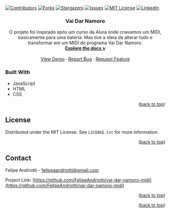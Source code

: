 <div id="top" aling="center"></div>

<!-- PROJECT SHIELDS -->
[![Contributors][contributors-shield]][contributors-url]
[![Forks][forks-shield]][forks-url]
[![Stargazers][stars-shield]][stars-url]
[![Issues][issues-shield]][issues-url]
[![MIT License][license-shield]][license-url]
[![LinkedIn][linkedin-shield]][linkedin-url]



<h3 align="center">Vai Dar Namoro</h3>

  <p align="center">
    O projeto foi inspirado após um curso da Alura onde criavamos um MIDI, basicamente para uma bateria. Mas tive a ideia de alterar tudo e transformar em um MIDI do programa Vai Dar Namoro.
    <br />
    <a href="https://github.com/FelipeAndriotti/vai-dar-namoro-midi/"><strong>Explore the docs »</strong></a>
    <br />
    <br />
    <a href="https://felipeandriotti.github.io/vai-dar-namoro-midi/">View Demo</a>
    ·
    <a href="https://github.com/FelipeAndriotti/vai-dar-namoro-midi/issues">Report Bug</a>
    ·
    <a href="https://github.com/FelipeAndriotti/vai-dar-namoro-midi/issues">Request Feature</a>
  </p>
</div>



<!-- TABLE OF CONTENTS 
<details>
  <summary>Table of Contents</summary>
  <ol>
    <li>
      <a href="#about-the-project">About The Project</a>
      <ul>
        <li><a href="#built-with">Built With</a></li>
      </ul>
    </li>
    <li>
      <a href="#getting-started">Getting Started</a>
      <ul>
        <li><a href="#prerequisites">Prerequisites</a></li>
        <li><a href="#installation">Installation</a></li>
      </ul>
    </li>
    <li><a href="#usage">Usage</a></li>
    <li><a href="#roadmap">Roadmap</a></li>
    <li><a href="#contributing">Contributing</a></li>
    <li><a href="#license">License</a></li>
    <li><a href="#contact">Contact</a></li>
    <li><a href="#acknowledgments">Acknowledgments</a></li>
  </ol>
</details>
-->


<!-- ABOUT THE PROJECT 
## About The Project

[![Product Name Screen Shot][product-screenshot]](https://example.com)

Here's a blank template to get started: To avoid retyping too much info. Do a search and replace with your text editor for the following: `github_username`, `repo_name`, `twitter_handle`, `linkedin_username`, `email_client`, `email`, `project_title`, `project_description`

<p align="right">(<a href="#top">back to top</a>)</p>

-->

### Built With

* JavaScript
* HTML
* CSS


<p align="right">(<a href="#top">back to top</a>)</p>



<!-- GETTING STARTED 
## Getting Started

This is an example of how you may give instructions on setting up your project locally.
To get a local copy up and running follow these simple example steps.

### Prerequisites

This is an example of how to list things you need to use the software and how to install them.
* npm
  ```sh
  npm install npm@latest -g
  ```

### Installation

1. Get a free API Key at [https://example.com](https://example.com)
2. Clone the repo
   ```sh
   git clone https://github.com/github_username/repo_name.git
   ```
3. Install NPM packages
   ```sh
   npm install
   ```
4. Enter your API in `config.js`
   ```js
   const API_KEY = 'ENTER YOUR API';
   ```

<p align="right">(<a href="#top">back to top</a>)</p>

-->

<!-- USAGE EXAMPLES
## Usage

Use this space to show useful examples of how a project can be used. Additional screenshots, code examples and demos work well in this space. You may also link to more resources.

_For more examples, please refer to the [Documentation](https://example.com)_

<p align="right">(<a href="#top">back to top</a>)</p>

 -->

<!-- ROADMAP
## Roadmap

- [ ] Feature 1
- [ ] Feature 2
- [ ] Feature 3
    - [ ] Nested Feature

See the [open issues](https://github.com/github_username/repo_name/issues) for a full list of proposed features (and known issues).

<p align="right">(<a href="#top">back to top</a>)</p>

 -->

<!-- CONTRIBUTING 
## Contributing

Contributions are what make the open source community such an amazing place to learn, inspire, and create. Any contributions you make are **greatly appreciated**.

If you have a suggestion that would make this better, please fork the repo and create a pull request. You can also simply open an issue with the tag "enhancement".
Don't forget to give the project a star! Thanks again!

1. Fork the Project
2. Create your Feature Branch (`git checkout -b feature/AmazingFeature`)
3. Commit your Changes (`git commit -m 'Add some AmazingFeature'`)
4. Push to the Branch (`git push origin feature/AmazingFeature`)
5. Open a Pull Request

<p align="right">(<a href="#top">back to top</a>)</p>

-->

<!-- LICENSE -->
## License

Distributed under the MIT License. See `LICENSE.txt` for more information.

<p align="right">(<a href="#top">back to top</a>)</p>



<!-- CONTACT -->
## Contact

Felipe Andriotti - felipeaandriotti@gmail.com

Project Link: [https://github.com/FelipeAndriotti/vai-dar-namoro-midi](https://github.com/FelipeAndriotti/vai-dar-namoro-midi)

<p align="right">(<a href="#top">back to top</a>)</p>


<p align="right">(<a href="#top">back to top</a>)</p>



<!-- MARKDOWN LINKS & IMAGES -->
<!-- https://www.markdownguide.org/basic-syntax/#reference-style-links -->
[contributors-shield]: https://img.shields.io/github/contributors/FelipeAndriotti/vai-dar-namoro-midi.svg?style=for-the-badge
[contributors-url]: https://github.com/FelipeAndriotti/vai-dar-namoro-midi/graphs/contributors
[forks-shield]: https://img.shields.io/github/forks/FelipeAndriotti/vai-dar-namoro-midi.svg?style=for-the-badge
[forks-url]: https://github.com/FelipeAndriotti/vai-dar-namoro-midi/network/members
[stars-shield]: https://img.shields.io/github/stars/FelipeAndriotti/vai-dar-namoro-midi.svg?style=for-the-badge
[stars-url]: https://github.com/FelipeAndriotti/vai-dar-namoro-midi/stargazers
[issues-shield]: https://img.shields.io/github/issues/FelipeAndriotti/vai-dar-namoro-midi.svg?style=for-the-badge
[issues-url]: https://github.com/FelipeAndriotti/vai-dar-namoro-midi/issues
[license-shield]: https://img.shields.io/github/license/FelipeAndriotti/vai-dar-namoro-midi.svg?style=for-the-badge
[license-url]: https://github.com/FelipeAndriotti/vai-dar-namoro-midi/blob/master/LICENSE.txt
[linkedin-shield]: https://img.shields.io/badge/-LinkedIn-black.svg?style=for-the-badge&logo=linkedin&colorB=555
[linkedin-url]: https://www.linkedin.com/in/felipeandriotti/
[product-screenshot]: images/screenshot.png
